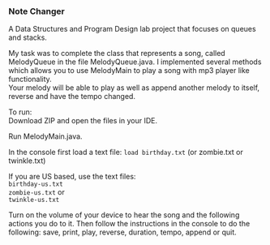 ### Note Changer  
A Data Structures and Program Design lab project that focuses on queues and stacks.  

My task was to complete the class that represents a song, called MelodyQueue in the file MelodyQueue.java. I implemented several methods which allows you to use MelodyMain to play a song with mp3 player like functionality.  
Your melody will be able to play as well as append another melody to itself, reverse and have the tempo changed.

To run:  
Download ZIP and open the files in your IDE. 

Run MelodyMain.java.     

In the console first load a text file: `load birthday.txt` (or zombie.txt or twinkle.txt)

If you are US based, use the text files:  
    `birthday-us.txt`  
    `zombie-us.txt` or    
    `twinkle-us.txt`  

Turn on the volume of your device to hear the song and the following actions you do to it.
Then follow the instructions in the console to do the following: save, print, play, reverse, duration, tempo, append or quit.
